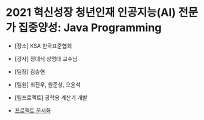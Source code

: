 # 2021 혁신성장 청년인재 인공지능(AI) 전문가 집중양성: Java Programming
- [장소] KSA 한국표준협회
- [강사] 정대식 상명대 교수님

-  [팀장] 김승현
-  [팀원] 최진우, 원준상, 오윤석
-  [팀프로젝트] 공학용 계산기 개발
-  [프로젝트 문서화](./document/)

